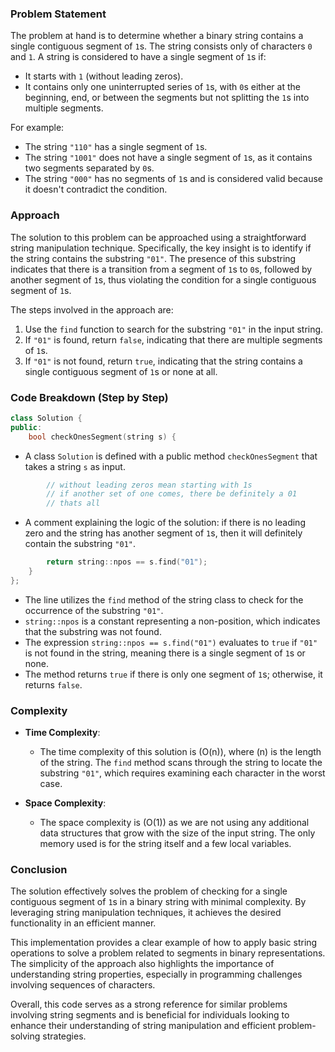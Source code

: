 ### Problem Statement

The problem at hand is to determine whether a binary string contains a single contiguous segment of `1`s. The string consists only of characters `0` and `1`. A string is considered to have a single segment of `1`s if:
- It starts with `1` (without leading zeros).
- It contains only one uninterrupted series of `1`s, with `0`s either at the beginning, end, or between the segments but not splitting the `1`s into multiple segments.

For example:
- The string `"110"` has a single segment of `1`s.
- The string `"1001"` does not have a single segment of `1`s, as it contains two segments separated by `0`s.
- The string `"000"` has no segments of `1`s and is considered valid because it doesn't contradict the condition.

### Approach

The solution to this problem can be approached using a straightforward string manipulation technique. Specifically, the key insight is to identify if the string contains the substring `"01"`. The presence of this substring indicates that there is a transition from a segment of `1`s to `0`s, followed by another segment of `1`s, thus violating the condition for a single contiguous segment of `1`s.

The steps involved in the approach are:
1. Use the `find` function to search for the substring `"01"` in the input string.
2. If `"01"` is found, return `false`, indicating that there are multiple segments of `1`s.
3. If `"01"` is not found, return `true`, indicating that the string contains a single contiguous segment of `1`s or none at all.

### Code Breakdown (Step by Step)

```cpp
class Solution {
public:
    bool checkOnesSegment(string s) {
```
- A class `Solution` is defined with a public method `checkOnesSegment` that takes a string `s` as input.

```cpp
        // without leading zeros mean starting with 1s
        // if another set of one comes, there be definitely a 01
        // thats all
```
- A comment explaining the logic of the solution: if there is no leading zero and the string has another segment of `1`s, then it will definitely contain the substring `"01"`.

```cpp
        return string::npos == s.find("01");
    }
};
```
- The line utilizes the `find` method of the string class to check for the occurrence of the substring `"01"`.
- `string::npos` is a constant representing a non-position, which indicates that the substring was not found. 
- The expression `string::npos == s.find("01")` evaluates to `true` if `"01"` is not found in the string, meaning there is a single segment of `1`s or none.
- The method returns `true` if there is only one segment of `1`s; otherwise, it returns `false`.

### Complexity

- **Time Complexity**: 
  - The time complexity of this solution is \(O(n)\), where \(n\) is the length of the string. The `find` method scans through the string to locate the substring `"01"`, which requires examining each character in the worst case.

- **Space Complexity**: 
  - The space complexity is \(O(1)\) as we are not using any additional data structures that grow with the size of the input string. The only memory used is for the string itself and a few local variables.

### Conclusion

The solution effectively solves the problem of checking for a single contiguous segment of `1`s in a binary string with minimal complexity. By leveraging string manipulation techniques, it achieves the desired functionality in an efficient manner.

This implementation provides a clear example of how to apply basic string operations to solve a problem related to segments in binary representations. The simplicity of the approach also highlights the importance of understanding string properties, especially in programming challenges involving sequences of characters. 

Overall, this code serves as a strong reference for similar problems involving string segments and is beneficial for individuals looking to enhance their understanding of string manipulation and efficient problem-solving strategies.